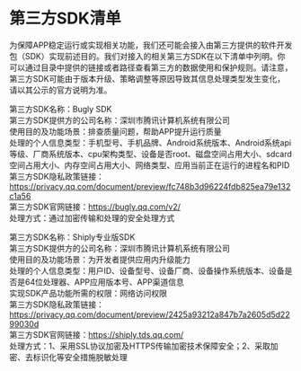 # 第三方SDK清单
为保障APP稳定运行或实现相关功能，我们还可能会接入由第三方提供的软件开发包（SDK）实现前述目的。我们对接入的相关第三方SDK在以下清单中列明。你可以通过目录中提供的链接或者路径查看第三方的数据使用和保护规则。请注意，第三方SDK可能由于版本升级、策略调整等原因导致其信息处理类型发生变化，请以其公示的官方说明为准。   


第三方SDK名称：Bugly SDK   
第三方SDK提供方的公司名称：深圳市腾讯计算机系统有限公司   
使用目的及功能场景：排查质量问题，帮助APP提升运行质量   
处理的个人信息类型：手机型号、手机品牌、Android系统版本、Android系统api等级、厂商系统版本、cpu架构类型、设备是否root、磁盘空间占用大小、sdcard空间占用大小、内存空间占用大小、网络类型、应用当前正在运行的进程名和PID   
第三方SDK隐私政策链接：https://privacy.qq.com/document/preview/fc748b3d96224fdb825ea79e132c1a56   
第三方SDK官网链接：https://bugly.qq.com/v2/   
处理方式：通过加密传输和处理的安全处理方式   

第三方SDK名称：Shiply专业版SDK   
第三方SDK提供方的公司名称：深圳市腾讯计算机系统有限公司   
使用目的及功能场景：为开发者提供应用内升级能力   
处理的个人信息类型：用户ID、设备型号、设备厂商、设备操作系统版本、设备是否是64位处理器、APP应用版本号、APP渠道信息   
实现SDK产品功能所需的权限：网络访问权限   
第三方SDK隐私政策链接：https://privacy.qq.com/document/preview/2425a93212a847b7a2605d5d2299030d   
第三方SDK官网链接：https://shiply.tds.qq.com/   
处理方式：1、采用SSL协议加密及HTTPS传输加密技术保障安全；2、采取加密、去标识化等安全措施脱敏处理   